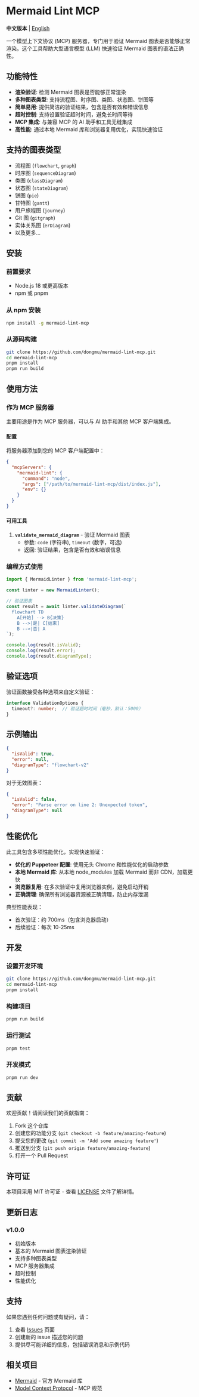 # Mermaid Lint MCP

**中文版本** | [English](README.md)

一个模型上下文协议 (MCP) 服务器，专门用于验证 Mermaid 图表是否能够正常渲染。这个工具帮助大型语言模型 (LLM) 快速验证 Mermaid 图表的语法正确性。

## 功能特性

- **渲染验证**: 检测 Mermaid 图表是否能够正常渲染
- **多种图表类型**: 支持流程图、时序图、类图、状态图、饼图等
- **简单易用**: 提供简洁的验证结果，包含是否有效和错误信息
- **超时控制**: 支持设置验证超时时间，避免长时间等待
- **MCP 集成**: 与兼容 MCP 的 AI 助手和工具无缝集成
- **高性能**: 通过本地 Mermaid 库和浏览器复用优化，实现快速验证

## 支持的图表类型

- 流程图 (`flowchart`, `graph`)
- 时序图 (`sequenceDiagram`)
- 类图 (`classDiagram`)
- 状态图 (`stateDiagram`)
- 饼图 (`pie`)
- 甘特图 (`gantt`)
- 用户旅程图 (`journey`)
- Git 图 (`gitgraph`)
- 实体关系图 (`erDiagram`)
- 以及更多...

## 安装

### 前置要求

- Node.js 18 或更高版本
- npm 或 pnpm

### 从 npm 安装

```bash
npm install -g mermaid-lint-mcp
```

### 从源码构建

```bash
git clone https://github.com/dongmu/mermaid-lint-mcp.git
cd mermaid-lint-mcp
pnpm install
pnpm run build
```

## 使用方法

### 作为 MCP 服务器

主要用途是作为 MCP 服务器，可以与 AI 助手和其他 MCP 客户端集成。

#### 配置

将服务器添加到您的 MCP 客户端配置中：

```json
{
  "mcpServers": {
    "mermaid-lint": {
      "command": "node",
      "args": ["/path/to/mermaid-lint-mcp/dist/index.js"],
      "env": {}
    }
  }
}
```

#### 可用工具

1. **`validate_mermaid_diagram`** - 验证 Mermaid 图表
   - 参数: `code` (字符串), `timeout` (数字，可选)
   - 返回: 验证结果，包含是否有效和错误信息

### 编程方式使用

```typescript
import { MermaidLinter } from 'mermaid-lint-mcp';

const linter = new MermaidLinter();

// 验证图表
const result = await linter.validateDiagram(`
  flowchart TD
    A[开始] --> B{决策}
    B -->|是| C[结束]
    B -->|否| A
`);

console.log(result.isValid);
console.log(result.error);
console.log(result.diagramType);
```

## 验证选项

验证函数接受各种选项来自定义验证：

```typescript
interface ValidationOptions {
  timeout?: number;  // 验证超时时间（毫秒，默认：5000）
}
```

## 示例输出

```json
{
  "isValid": true,
  "error": null,
  "diagramType": "flowchart-v2"
}
```

对于无效图表：

```json
{
  "isValid": false,
  "error": "Parse error on line 2: Unexpected token",
  "diagramType": null
}
```

## 性能优化

此工具包含多项性能优化，实现快速验证：

- **优化的 Puppeteer 配置**: 使用无头 Chrome 和性能优化的启动参数
- **本地 Mermaid 库**: 从本地 node_modules 加载 Mermaid 而非 CDN，加载更快
- **浏览器复用**: 在多次验证中复用浏览器实例，避免启动开销
- **正确清理**: 确保所有浏览器资源被正确清理，防止内存泄漏

典型性能表现：
- 首次验证：约 700ms（包含浏览器启动）
- 后续验证：每次 10-25ms

## 开发

### 设置开发环境

```bash
git clone https://github.com/dongmu/mermaid-lint-mcp.git
cd mermaid-lint-mcp
pnpm install
```

### 构建项目

```bash
pnpm run build
```

### 运行测试

```bash
pnpm test
```

### 开发模式

```bash
pnpm run dev
```

## 贡献

欢迎贡献！请阅读我们的贡献指南：

1. Fork 这个仓库
2. 创建您的功能分支 (`git checkout -b feature/amazing-feature`)
3. 提交您的更改 (`git commit -m 'Add some amazing feature'`)
4. 推送到分支 (`git push origin feature/amazing-feature`)
5. 打开一个 Pull Request

## 许可证

本项目采用 MIT 许可证 - 查看 [LICENSE](LICENSE) 文件了解详情。

## 更新日志

### v1.0.0
- 初始版本
- 基本的 Mermaid 图表渲染验证
- 支持多种图表类型
- MCP 服务器集成
- 超时控制
- 性能优化

## 支持

如果您遇到任何问题或有疑问，请：

1. 查看 [Issues](https://github.com/yaodebian/mermaid-lint-mcp/issues) 页面
2. 创建新的 issue 描述您的问题
3. 提供尽可能详细的信息，包括错误消息和示例代码

## 相关项目

- [Mermaid](https://mermaid.js.org/) - 官方 Mermaid 库
- [Model Context Protocol](https://modelcontextprotocol.io/) - MCP 规范